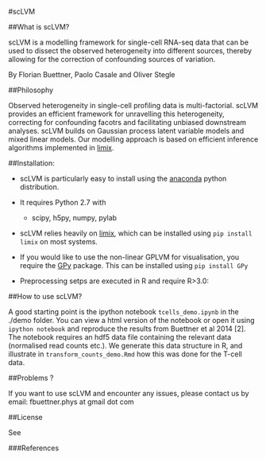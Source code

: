 #scLVM


##What is scLVM?

scLVM is a modelling framework for single-cell RNA-seq data that can be used to dissect the observed heterogeneity into different sources, thereby allowing for the correction of confounding sources of variation. 

By Florian Buettner, Paolo Casale and Oliver Stegle

##Philosophy

Observed heterogeneity in single-cell profiling data is multi-factorial. scLVM provides an efficient framework for unravelling this heterogeneity, correcting for confounding facotrs and facilitating unbiased downstream analyses. scLVM builds on Gaussian process latent variable models and mixed linear models. Our modelling approach is based on efficient inference algorithms implemented in [limix](https://github.com/PMBio/limix).

##Installation:

* scLVM is particularly easy to install using the [anaconda](https://store.continuum.io/cshop/anaconda) python distribution.
 
* It requires Python 2.7 with
  - scipy, h5py, numpy, pylab

* scLVM relies heavily on [limix](https://github.com/PMBio/limix), which can be installed using ``pip install limix`` on most systems.

* If you would like to use the non-linear GPLVM for visualisation, you require the [GPy](https://github.com/SheffieldML/GPy) package. This can be installed using `pip install GPy` 

* Preprocessing setps are executed in R and require R>3.0:

##How to use scLVM?

A good starting point is the ipython notebook `tcells_demo.ipynb` in the ./demo folder. You can view a html version of the notebook or open it using `ipython notebook` and reproduce the results from Buettner et al 2014 [2]. The notebook requires an hdf5 data file containing the relevant data (normalised read counts etc.). We generate this data structure in R, and illustrate in `transform_counts_demo.Rmd` how this was done for the T-cell data. 


##Problems ?

If you want to use scLVM and encounter any issues, please contact us by email: fbuettner.phys at gmail dot com

##License

See 

###References

